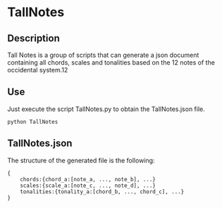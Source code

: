 # TallNotes

## Description

Tall Notes is a group of scripts that can generate a json document containing all chords, scales and tonalities based on
the 12 notes of the occidental system.12

## Use

Just execute the script TallNotes.py to obtain the TallNotes.json file.

~~~
python TallNotes
~~~

## TallNotes.json

The structure of the generated file is the following:

~~~~
{
    chords:{chord_a:[note_a, ..., note_b], ...}
    scales:{scale_a:[note_c, ..., note_d], ...}
    tonalities:{tonality_a:[chord_b, ..., chord_c], ...}
}
~~~~
